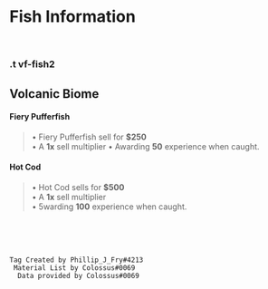 # ____Fish Information____<br><br>
### .t vf-fish2
## Volcanic Biome<br>
#### ____Fiery Pufferfish____<br>
> • Fiery Pufferfish sell for __$250__<br>
> • A __1x__ sell multiplier
> • Awarding __50__ experience when caught.<br>

#### ____Hot Cod____<br>
> • Hot Cod sells for __$500__<br>
> • A __1x__ sell multiplier<br>
> • 5warding __100__ experience when caught.<br>

<br><br><br>
  ```
Tag Created by Phillip_J_Fry#4213
   Material List by Colossus#0069
    Data provided by Colossus#0069
```


